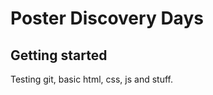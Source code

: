 Poster Discovery Days
=====================

Getting started
---------------

Testing git, basic html, css, js and stuff.

